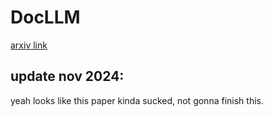 # DocLLM

[arxiv link](https://arxiv.org/abs/2401.00908)


## update nov 2024:
yeah looks like this paper kinda sucked, not gonna finish this.
